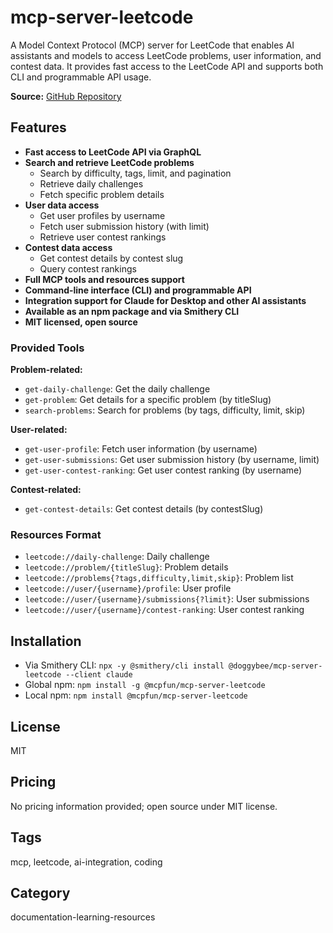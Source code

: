 # mcp-server-leetcode

A Model Context Protocol (MCP) server for LeetCode that enables AI assistants and models to access LeetCode problems, user information, and contest data. It provides fast access to the LeetCode API and supports both CLI and programmable API usage.

**Source:** [GitHub Repository](https://github.com/doggybee/mcp-server-leetcode)

## Features

- **Fast access to LeetCode API via GraphQL**
- **Search and retrieve LeetCode problems**
  - Search by difficulty, tags, limit, and pagination
  - Retrieve daily challenges
  - Fetch specific problem details
- **User data access**
  - Get user profiles by username
  - Fetch user submission history (with limit)
  - Retrieve user contest rankings
- **Contest data access**
  - Get contest details by contest slug
  - Query contest rankings
- **Full MCP tools and resources support**
- **Command-line interface (CLI) and programmable API**
- **Integration support for Claude for Desktop and other AI assistants**
- **Available as an npm package and via Smithery CLI**
- **MIT licensed, open source**

### Provided Tools

**Problem-related:**
- `get-daily-challenge`: Get the daily challenge
- `get-problem`: Get details for a specific problem (by titleSlug)
- `search-problems`: Search for problems (by tags, difficulty, limit, skip)

**User-related:**
- `get-user-profile`: Fetch user information (by username)
- `get-user-submissions`: Get user submission history (by username, limit)
- `get-user-contest-ranking`: Get user contest ranking (by username)

**Contest-related:**
- `get-contest-details`: Get contest details (by contestSlug)

### Resources Format
- `leetcode://daily-challenge`: Daily challenge
- `leetcode://problem/{titleSlug}`: Problem details
- `leetcode://problems{?tags,difficulty,limit,skip}`: Problem list
- `leetcode://user/{username}/profile`: User profile
- `leetcode://user/{username}/submissions{?limit}`: User submissions
- `leetcode://user/{username}/contest-ranking`: User contest ranking

## Installation
- Via Smithery CLI: `npx -y @smithery/cli install @doggybee/mcp-server-leetcode --client claude`
- Global npm: `npm install -g @mcpfun/mcp-server-leetcode`
- Local npm: `npm install @mcpfun/mcp-server-leetcode`

## License
MIT

## Pricing
No pricing information provided; open source under MIT license.

## Tags
mcp, leetcode, ai-integration, coding

## Category
documentation-learning-resources